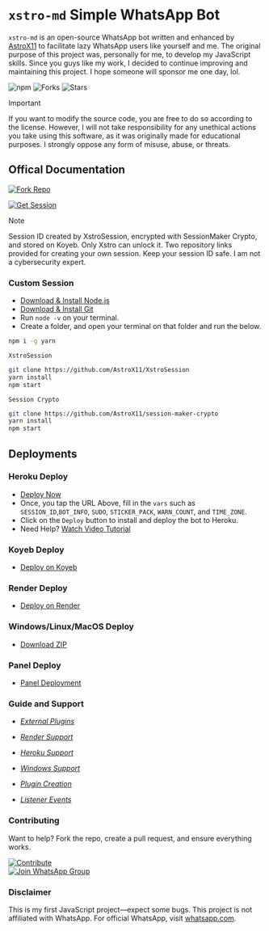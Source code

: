# `xstro-md` Simple WhatsApp Bot

`xstro-md` is an open-source WhatsApp bot written and enhanced by [AstroX11](https://github.com/AstroX11) to facilitate lazy WhatsApp users like yourself and me. The original purpose of this project was, personally for me, to develop my JavaScript skills. Since you guys like my work, I decided to continue improving and maintaining this project. I hope someone will sponsor me one day, lol.

![npm](https://img.shields.io/npm/dm/xstro-utils)
![Forks](https://img.shields.io/github/forks/AstroX11/Xstro?style=social)
![Stars](https://img.shields.io/github/stars/AstroX11/Xstro?style=social)

> [!Important]
> If you want to modify the source code, you are free to do so according to the license. However, I will not take responsibility for any unethical actions you take using this software, as it was originally made for educational purposes. I strongly oppose any form of misuse, abuse, or threats.

## Offical Documentation

[![Fork Repo](https://img.shields.io/badge/Fork_Repo-black?style=for-the-badge&logo=github&logoColor=white)](https://github.com/AstroX11/Xstro/fork)  

[![Get Session](https://img.shields.io/badge/Get_Session-black?style=for-the-badge&logo=whatsapp&logoColor=white)](https://bit.ly/41mQBbY)

> [!Note]
> Session ID created by XstroSession, encrypted with SessionMaker Crypto, and stored on Koyeb. Only Xstro can unlock it. Two repository links provided for creating your own session. Keep your session ID safe. I am not a cybersecurity expert.

### Custom Session

* [Download & Install Node.js](https://nodejs.org/en)
* [Download & Install Git](https://git-scm.com/)
* Run `node -v` on your terminal.
* Create a folder, and open your terminal on that folder and run the below.

```bash
npm i -g yarn
```

`XstroSession`

```bash
git clone https://github.com/AstroX11/XstroSession
yarn install
npm start
```

`Session Crypto`

```bash
git clone https://github.com/AstroX11/session-maker-crypto
yarn install
npm start
```

## Deployments

### Heroku Deploy

* [Deploy Now](https://www.heroku.com/deploy?template=https://github.com/AstroX11/Xstro)
* Once, you tap the URL Above, fill in the `vars` such as `SESSION_ID`,`BOT_INFO`, `SUDO`, `STICKER_PACK`, `WARN_COUNT`, and `TIME_ZONE`.
* Click on the `Deploy` button to install and deploy the bot to Heroku.
* Need Help? [Watch Video Tutorial]()

### Koyeb Deploy

* [Deploy on Koyeb](https://app.koyeb.com/services/deploy?type=git&builder=dockerfile&repository=https://github.com/AstroX11/Xstro&branch=master&name=xstro&env%5BSESSION_ID%5D=null&env%5BSUDO%5D=null&env%5BBOT_INFO%5D=αѕтяσχ11;χѕтяσ%20м∂&env%5BSTICKER_PACK%5D=мα∂є%20бу;χѕтяσ%20мυℓтι%20∂єνι¢є%20вσт&env%5BWARN_COUNT%5D=3&env%5BTIME_ZONE%5D=Africa/Lagos&env%5BDEBUG%5D=false)

### Render Deploy

* [Deploy on Render](https://render.com/deploy?repo=https://github.com/AstroX11/Xstro)

### Windows/Linux/MacOS Deploy

* [Download ZIP](https://github.com/AstroX11/Xstro/archive/refs/heads/master.zip)

### Panel Deploy

* [Panel Deployment](https://github.com/AstroX11/Xstro/wiki/Panel-Support)

### Guide and Support

* _[External Plugins](https://github.com/AstroX11/Xstro/wiki/External-Plugins)_

* _[Render Support](https://github.com/AstroX11/Xstro/wiki/Render-Support)_

* _[Heroku Support](https://github.com/AstroX11/Xstro/wiki/Heroku-Support)_

* _[Windows Support](https://github.com/AstroX11/Xstro/wiki/Windows-Setup)_

* _[Plugin Creation](https://github.com/AstroX11/Xstro/wiki/Plugin-Creation)_

* _[Listener Events](https://github.com/AstroX11/Xstro/wiki/Create-Custom-Listener)_

### Contributing

Want to help? Fork the repo, create a pull request, and ensure everything works.

[![Contribute](https://img.shields.io/badge/CONTRIBUTE-black?style=for-the-badge&logo=github&logoColor=white)](https://github.com/AstroX11/Xstro/blob/master/.github/contributing.md)  
[![Join WhatsApp Group](https://img.shields.io/badge/Join_WhatsApp-black?style=for-the-badge&logo=whatsapp&logoColor=white)](https://chat.whatsapp.com/HIvICIvQ8hL4PmqBu7a2C6)

### Disclaimer

This is my first JavaScript project—expect some bugs. This project is not affiliated with WhatsApp. For official WhatsApp, visit [whatsapp.com](https://whatsapp.com).
